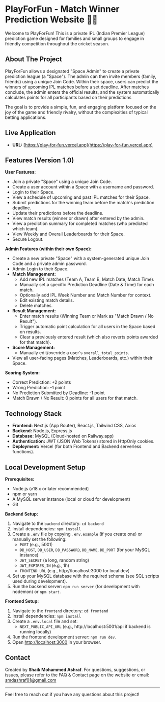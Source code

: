 # PlayForFun - Match Winner Prediction Website 🏏✨

Welcome to PlayForFun! This is a private IPL (Indian Premier League) prediction game designed for families and small groups to engage in friendly competition throughout the cricket season.

## About The Project

PlayForFun allows a designated "Space Admin" to create a private prediction league (a "Space"). The admin can then invite members (family, friends) using a unique Join Code. Within their space, users can predict the winners of upcoming IPL matches before a set deadline. After matches conclude, the admin enters the official results, and the system automatically calculates points for all participants based on their predictions.

The goal is to provide a simple, fun, and engaging platform focused on the joy of the game and friendly rivalry, without the complexities of typical betting applications.



## Live Application

*   **URL:** [https://play-for-fun.vercel.app](https://play-for-fun.vercel.app)

## Features (Version 1.0)

**User Features:**
*   Join a private "Space" using a unique Join Code.
*   Create a user account within a Space with a username and password.
*   Login to their Space.
*   View a schedule of upcoming and past IPL matches for their Space.
*   Submit predictions for the winning team before the match's prediction deadline.
*   Update their predictions before the deadline.
*   View match results (winner or drawn) after entered by the admin.
*   View a prediction summary for completed matches (who predicted which team).
*   View Weekly and Overall Leaderboards for their Space.
*   Secure Logout.

**Admin Features (within their own Space):**
*   Create a new private "Space" with a system-generated unique Join Code and a private admin password.
*   Admin Login to their Space.
*   **Match Management:**
    *   Add new IPL matches (Team A, Team B, Match Date, Match Time).
    *   Manually set a specific Prediction Deadline (Date & Time) for each match.
    *   Optionally add IPL Week Number and Match Number for context.
    *   Edit existing match details.
    *   Delete matches.
*   **Result Management:**
    *   Enter match results (Winning Team or Mark as "Match Drawn / No Result").
    *   Trigger automatic point calculation for all users in the Space based on results.
    *   Clear a previously entered result (which also reverts points awarded for that match).
*   **Score Management:**
    *   Manually edit/override a user's `overall_total_points`.
*   View all user-facing pages (Matches, Leaderboards, etc.) within their Space.

**Scoring System:**
*   Correct Prediction: +2 points
*   Wrong Prediction: -1 point
*   No Prediction Submitted by Deadline: -1 point
*   Match Drawn / No Result: 0 points for all users for that match.

## Technology Stack

*   **Frontend:** Next.js (App Router), React.js, Tailwind CSS, Axios
*   **Backend:** Node.js, Express.js
*   **Database:** MySQL (Cloud-hosted on Railway.app)
*   **Authentication:** JWT (JSON Web Tokens) stored in HttpOnly cookies.
*   **Deployment:** Vercel (for both Frontend and Backend serverless functions).

## Local Development Setup

**Prerequisites:**
*   Node.js (v18.x or later recommended)
*   npm or yarn
*   A MySQL server instance (local or cloud for development)
*   Git

**Backend Setup:**
1.  Navigate to the `backend` directory: `cd backend`
2.  Install dependencies: `npm install`
3.  Create a `.env` file by copying `.env.example` (if you create one) or manually set the following:
    *   `PORT` (e.g., 5001)
    *   `DB_HOST`, `DB_USER`, `DB_PASSWORD`, `DB_NAME`, `DB_PORT` (for your MySQL instance)
    *   `JWT_SECRET` (a long, random string)
    *   `JWT_EXPIRES_IN` (e.g., 1h)
    *   `FRONTEND_URL` (e.g., http://localhost:3000 for local dev)
4.  Set up your MySQL database with the required schema (see SQL scripts used during development).
5.  Run the backend server: `npm run server` (for development with nodemon) or `npm start`.

**Frontend Setup:**
1.  Navigate to the `frontend` directory: `cd frontend`
2.  Install dependencies: `npm install`
3.  Create a `.env.local` file and set:
    *   `NEXT_PUBLIC_API_URL` (e.g., http://localhost:5001/api if backend is running locally)
4.  Run the frontend development server: `npm run dev`.
5.  Open [http://localhost:3000](http://localhost:3000) in your browser.

## Contact

Created by **Shaik Mohammed Ashraf**.
For questions, suggestions, or issues, please refer to the FAQ & Contact page on the website or email: [smdashraf01@gmail.com](mailto:smdashraf01@gmail.com)

---

Feel free to reach out if you have any questions about this project!
